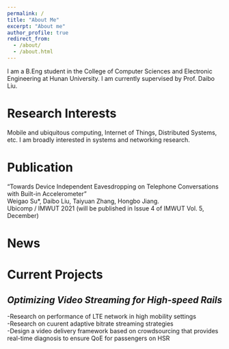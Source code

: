 ```yaml
---
permalink: /
title: "About Me"
excerpt: "About me"
author_profile: true
redirect_from: 
  - /about/
  - /about.html
---
```


I am a B.Eng student in the College of Computer Sciences and Electronic Engineering at Hunan University. I am currently supervised by Prof. Daibo Liu.

Research Interests
======
Mobile and ubiquitous computing, Internet of Things, Distributed Systems, etc. I am broadly interested in systems and networking research.

Publication
======
“Towards Device Independent Eavesdropping on Telephone Conversations with Built-in Accelerometer”  
Weigao Su*, Daibo Liu, Taiyuan Zhang, Hongbo Jiang.  
Ubicomp / IMWUT 2021 (will be published in Issue 4 of IMWUT Vol. 5, December)

News
======

Current Projects
======  
*Optimizing Video Streaming for High-speed Rails*  
------
-Research on performance of LTE network in high mobility settings  
-Research on cuurent adaptive bitrate streaming strategies  
-Design a video delivery framework based on crowdsourcing that provides real-time diagnosis to ensure QoE for passengers on HSR

